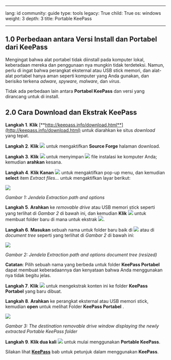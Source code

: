 

---

lang: id
community: guide
type: tools
legacy: True
child: True
os: windows
weight: 3
depth: 3
title: Portable KeePass

---

## 1.0 Perbedaan antara Versi Install dan Portabel dari KeePass ##


Mengingat bahwa alat portabel tidak diinstall pada komputer lokal, keberadaan mereka dan penggunaan nya mungkin tidak terdeteksi. Namun, perlu di ingat bahwa perangkat eksternal atau USB stick memori, dan alat-alat portabel hanya aman seperti komputer yang Anda gunakan, dan berisiko terkena *adware, spyware, malware*, dan *virus*.


Tidak ada perbedaan lain antara **Portabel KeePass** dan versi yang dirancang untuk di install.

## 2.0 Cara Download dan Ekstrak KeePass ##

**Langkah 1**. **Klik** [**http://keepass.info/download.html**](http://keepass.info/download.html) untuk diarahkan ke situs *download* yang  tepat.

**Langkah 2**. **Klik** ![](/sbox/screen/keepassportable-en/01.png) untuk mengaktifkan **Source Forge** halaman download.

**Langkah 3**. **Klik** ![](/sbox/screen/keepassportable-en/03.png) untuk menyimpan ![](/sbox/screen/keepassportable-en/01.png) file instalasi ke komputer Anda; kemudian **arahkan** kesana.

**Langkah 4**. **Klik Kanan** ![](/sbox/screen/keepassportable-en/04.png) untuk mengaktifkan pop-up menu, dan kemudian **select** item *Extract files...* untuk mengaktifkan layar berikut:

![](/sbox/screen/keepassportable-en/05.png) 

*Gambar 1: Jendela Extraction path and options*

**Langkah 5**. **Arahkan** ke *removable drive* atau USB memori stick seperti yang terlihat di *Gambar 2* di bawah ini, dan kemudian **Klik** ![](/sbox/screen/keepassportable-en/06.png) untuk membuat folder baru di mana untuk ekstrak ![](/sbox/screen/keepassportable-en/04.png).

**Langkah 6**. **Masukan** sebuah nama untuk folder baru baik di ![](/sbox/screen/keepassportable-en/08.png) atau di *document tree* seperti yang terlihat di *Gambar 2* di bawah ini: 

![](/sbox/screen/keepassportable-en/09.png)

*Gambar 2: Jendela Extraction path and options document tree (resized)*

**Catatan**: Pilih sebuah nama yang berbeda untuk folder **KeePass Portabel** dapat membuat keberadaannya dan kenyataan bahwa Anda menggunakan nya tidak begitu jelas.

**Langkah 7**. **Klik** ![](/sbox/screen/keepassportable-en/10.png) untuk mengekstrak konten ini ke folder **KeePass Portabel** yang baru dibuat. 

**Langkah 8**. **Arahkan** ke perangkat eksternal atau USB memori stick, kemudian **open** untuk melihat Folder **KeePass Portabel** .

![](/sbox/screen/keepassportable-en/11.png)

*Gambar 3: The destination removable drive window displaying the newly extracted Portable KeePass folder*

**Langkah 9**. **Klik dua kali** ![](/sbox/screen/keepassportable-en/12.png) untuk mulai menggunakan **Portable KeePass**.

Silakan lihat [**KeePass**](/id/keepass) bab untuk petunjuk dalam menggunakan **KeePass**.



